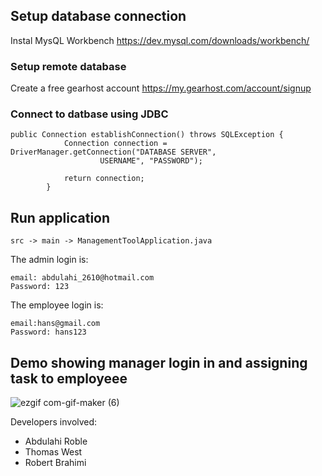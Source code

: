 ## Setup database connection

Instal MysQL Workbench https://dev.mysql.com/downloads/workbench/

### Setup remote database

Create a free gearhost account https://my.gearhost.com/account/signup

### Connect to datbase using JDBC

```
public Connection establishConnection() throws SQLException {
            Connection connection = DriverManager.getConnection("DATABASE SERVER",
                    USERNAME", "PASSWORD");

            return connection;
        }
```

## Run application

```
src -> main -> ManagementToolApplication.java
```

The admin login is:

```
email: abdulahi_2610@hotmail.com
Password: 123
```

The employee login is:

```
email:hans@gmail.com
Password: hans123
```

## Demo showing manager login in and assigning task to employeee

![ezgif com-gif-maker (6)](https://user-images.githubusercontent.com/43350898/102712461-c1a6fd80-42c1-11eb-87ac-4ed25a4e3730.gif)


Developers involved:

* Abdulahi Roble
* Thomas West
* Robert Brahimi

